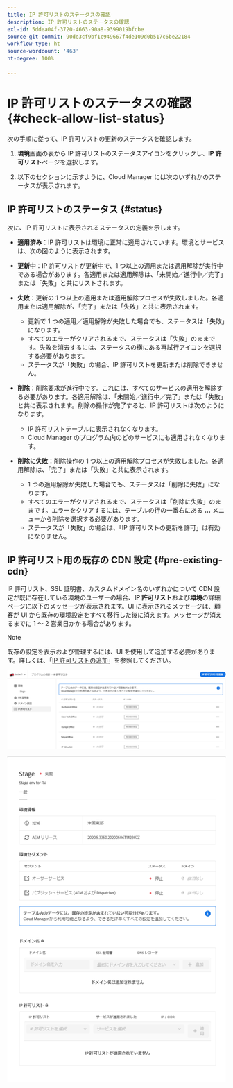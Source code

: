 ```yaml
---
title: IP 許可リストのステータスの確認
description: IP 許可リストのステータスの確認
exl-id: 5ddea04f-3720-4663-90a8-9399019bfcbe
source-git-commit: 90de3cf9bf1c949667f4de109d0b517c6be22184
workflow-type: ht
source-wordcount: '463'
ht-degree: 100%

---
```


# IP 許可リストのステータスの確認 {#check-allow-list-status}

次の手順に従って、IP 許可リストの更新のステータスを確認します。

1. **環境**&#x200B;画面の表から IP 許可リストのステータスアイコンをクリックし、**IP 許可リスト**&#x200B;ページを選択します。

1. 以下のセクションに示すように、Cloud Manager には次のいずれかのステータスが表示されます。

## IP 許可リストのステータス {#status}

次に、IP 許可リストに表示されるステータスの定義を示します。

* **適用済み**：IP 許可リストは環境に正常に適用されています。環境とサービスは、次の図のように表示されます。

* **更新中**：IP 許可リストが更新中で、1 つ以上の適用または適用解除が実行中である場合があります。各適用または適用解除は、「未開始／進行中／完了」または「失敗」と共にリストされます。

* **失敗**：更新の 1 つ以上の適用または適用解除プロセスが失敗しました。各適用または適用解除が、「完了」または「失敗」と共に表示されます。
   * 更新で 1 つの適用／適用解除が失敗した場合でも、ステータスは「失敗」になります。
   * すべてのエラーがクリアされるまで、ステータスは「失敗」のままです。失敗を消去するには、ステータスの横にある再試行アイコンを選択する必要があります。
   * ステータスが「失敗」の場合、IP 許可リストを更新または削除できません。

* **削除**：削除要求が進行中です。これには、すべてのサービスの適用を解除する必要があります。各適用解除は、「未開始／進行中／完了」または「失敗」と共に表示されます。削除の操作が完了すると、IP 許可リストは次のようになります。
   * IP 許可リストテーブルに表示されなくなります。
   * Cloud Manager のプログラム内のどのサービスにも適用されなくなります。

* **削除に失敗**：削除操作の 1 つ以上の適用解除プロセスが失敗しました。各適用解除は、「完了」または「失敗」と共に表示されます。

   * 1 つの適用解除が失敗した場合でも、ステータスは「削除に失敗」になります。
   * すべてのエラーがクリアされるまで、ステータスは「削除に失敗」のままです。エラーをクリアするには、テーブルの行の一番右にある **…** メニューから削除を選択する必要があります。
   * ステータスが「失敗」の場合は、「IP 許可リストの更新を許可」は有効になりません。

## IP 許可リスト用の既存の CDN 設定 {#pre-existing-cdn}

IP 許可リスト、SSL 証明書、カスタムドメイン名のいずれかについて CDN 設定が既に存在している環境のユーザーの場合、**IP 許可リスト**&#x200B;および&#x200B;**環境**&#x200B;の詳細ページに以下のメッセージが表示されます。UI に表示されるメッセージは、顧客が UI から既存の環境設定をすべて移行した後に消えます。メッセージが消えるまでに 1 ～ 2 営業日かかる場合があります。

>[!NOTE]
>既存の設定を表示および管理するには、UI を使用して追加する必要があります。詳しくは、「[IP 許可リストの追加](/help/implementing/cloud-manager/ip-allow-lists/add-ip-allow-lists.md)」を参照してください。

![](/help/implementing/cloud-manager/assets/ip-allow-list-message1.png)

![](/help/implementing/cloud-manager/assets/ip-allow-list-message2.png)
